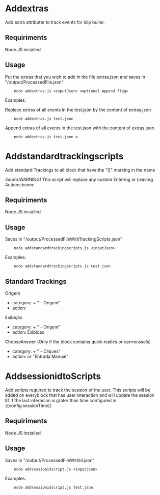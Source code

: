 # Addextras
Add extra attributte to track events for blip builer.

## Requiriments
Node.JS installed

## Usage
Put the extras that you wish to add in the file extras.json and saves in "/output/ProcessedFile.json"

```
    node addextras.js <inputJson> <optional Append flag>
```

Examples:


Replace extras of all events in the test.json by the content of extras.json

```
    node addextras.js test.json
```

Append extras of all events in the test.json with the content of extras.json

```
    node addextras.js test.json a
```

# Addstandardtrackingscripts
Add standard Trackings to all block that have the "[]" marking in the name

<aside class="warning">
    :boom:WARNING! This script will replace any custom Entering or Leaving Actions:boom:
</aside>

## Requiriments
Node.JS installed

## Usage
Saves in "/output/ProcessedFileWithTrackingScripts.json"

```
    node addstandardtrackingscripts.js <inputJson>
```

Examples:


```
    node addstandardtrackingscripts.js test.json
```

## Standard Trackings

Origem
 - category: <block name> + " - Origem"
 - action: <last block name>

Exibição
 - category: <block name> + " - Origem"
 - action: Exibicao

ChooseAnswer (Only if the block contains quick replies or carrroussels)
 - category: <block name> + " - Cliques"
 - action: <choose answer> or "Entrada Manual"

 # AddsessionidtoScripts
 Add scripts required to track the session of the user. This scripts will be added on everyblock that has user interaction and will update the session ID if the last interacion is grater than time configured in {{config.sessionTime}}

## Requiriments
Node.JS installed

## Usage
Saves in "/output/ProcessedFileWithId.json"

```
    node addsessionidscript.js <inputJson>
```

Examples:

```
    node addsessionidscript.js test.json
```
